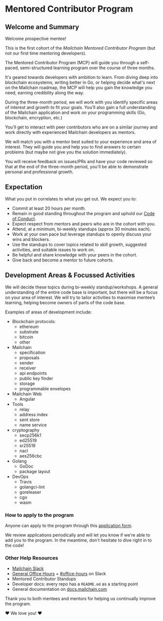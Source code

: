 # Mentored Contributor Program

## Welcome and Summary

Welcome prospective mentee!

This is the first cohort of the *Mailchain Mentored Contributor Program* (but not our first time mentoring developers).

The Mentored Contributor Program (MCP) will guide you through a self-paced, semi-structured learning program over the course of three months.

It's geared towards developers with ambition to learn. From diving deep into blockchain ecosystems, writing better in Go, or helping decide what's next on the Mailchain roadmap, the MCP will help you gain the knowledge you need, earning credibility along the way.

During the three-month period, we will work with you identify specific areas of interest and growth to fit your goals. You'll also gain a full understanding of the Mailchain application and work on your programming skills (Go, blockchain, encryption, etc.)

You'll get to interact with peer contributors who are on a similar journey and work directly with experienced Mailchain developers as mentors.

We will match you with a mentor best suited to your experience and area of interest. They will guide you and help you to find answers to certain problems (but maybe not give you the solution immediately).

You will receive feedback on issues/PRs and have your code reviewed so that at the end of the three-month period, you'll be able to demonstrate personal and professional growth.

## Expectation

What you put in correlates to what you get out. We expect you to:

* Commit at least 20 hours per month.
* Remain in good standing throughout the program and uphold our [Code of Conduct][code_of_conduct].
* Expect respect from mentors and peers who are in the cohort with you.
* Attend, at a minimum, bi-weekly standups (approx 30 minutes each).
* Work at your own pace but leverage standups to openly discuss your wins and blockers.
* Use the standups to cover topics related to skill growth, suggested activities, and suitable issues to work on.
* Be helpful and share knowledge with your peers in the cohort.
* Give back and become a mentor to future cohorts.

## Development Areas & Focussed Activities

We will decide these topics during bi-weekly standup/workshops. A general understanding of the entire code base is important, but there will be a focus on your area of interest. We will try to tailor activities to maximise mentee’s learning, helping become owners of parts of the code base.

Examples of areas of development include:

* Blockchain protocols:
  * ethereum
  * substrate
  * bitcoin
  * other
* Mailchain
  * specification
  * proposals
  * sender
  * receiver
  * api endpoints
  * public key finder
  * storage
  * programmable envelopes
* Mailchain Web
  * Angular
* Tools
  * relay
  * address index
  * sent store
  * name service
* cryptography
  * secp256k1
  * ed25519
  * sr25519
  * nacl
  * aes256cbc
* Golang
  * GoDoc
  * package layout
* DevOps
  * Travis
  * golangci-lint
  * goreleaser
  * cgo
  * wasm

### How to apply to the program

Anyone can apply to the program through this [application form][mcp_application_form].

We review applications periodically and will let you know if we're able to add you to the program. In the meantime, don't hesitate to dive right in to the code!

### Other Help Resources

* [Mailchain Slack][slack_mailchain]
* [General Office Hours][github_office_hours] + [#office-hours][slack_office_hours] on Slack
* Mentored Contributor Standups
* Developer docs: every repo has a `README.md` as a starting point
* General documentation on [docs.mailchain.com][docs_mailchain]

Thank you to both mentees and mentors for helping us continually improve the program.

:heart: We love you! :heart:

[code_of_conduct]: </code-of-conduct.md>
[docs_mailchain]: <https://docs.mailchain.xyz>
[github_office_hours]: <https://github.com/mailchain/mailchain/labels/Office%20Hours>
[mcp_application_form]: <https://forms.gle/9EBhkMKiNx3C71uZ6>
[slack_mailchain]: <https://mailchain.slack.com>
[slack_office_hours]: <https://mailchain.slack.com/messages/office-hours>